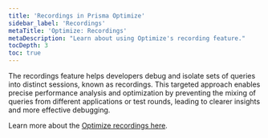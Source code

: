 ```yaml
---
title: 'Recordings in Prisma Optimize'
sidebar_label: 'Recordings'
metaTitle: 'Optimize: Recordings'
metaDescription: "Learn about using Optimize's recording feature."
tocDepth: 3
toc: true
---
```


The recordings feature helps developers debug and isolate sets of queries into distinct sessions, known as recordings. This targeted approach enables precise performance analysis and optimization by preventing the mixing of queries from different applications or test rounds, leading to clearer insights and more effective debugging.

Learn more about the [Optimize recordings here](/postgres/query-optimization/recommendations).
